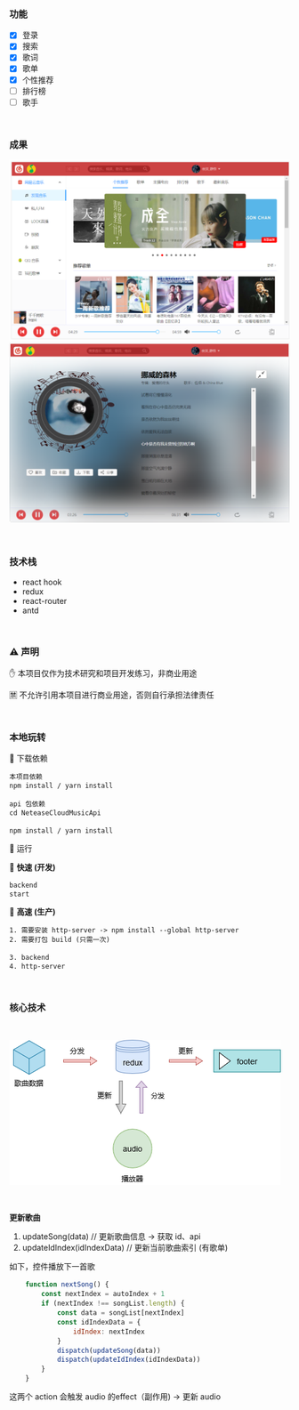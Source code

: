 ### 功能

* [x] 登录
* [x] 搜索
* [x] 歌词
* [x] 歌单
* [x] 个性推荐
* [ ] 排行榜
* [ ] 歌手

<br>

### 成果

![](https://github.com/WuLianN/react-media-player/blob/master/src/assets/display/home.png)
![](https://github.com/WuLianN/react-media-player/blob/master/src/assets/display/player.png)

<br>

### 技术栈

* react hook
* redux
* react-router
* antd

<br>

### :warning: 声明

 :raised_hand: 本项目仅作为技术研究和项目开发练习，非商业用途 
 
 :u7981: 不允许引用本项目进行商业用途，否则自行承担法律责任

<br>

### 本地玩转

:electric_plug: 下载依赖

``` 
本项目依赖
npm install / yarn install

api 包依赖
cd NeteaseCloudMusicApi

npm install / yarn install
```

:running: 运行

:turtle: **快速 (开发)**

``` 
backend 
start 
```

:rocket: **高速 (生产)**

``` 
1. 需要安装 http-server -> npm install --global http-server
2. 需要打包 build (只需一次)

3. backend
4. http-server 

```

<br>

### 核心技术

<br>

![](https://github.com/WuLianN/react-media-player/blob/master/src/assets/display/tech-1.png)

<br>

**更新歌曲**

1.  updateSong(data) // 更新歌曲信息 -> 获取 id、api 
2.  updateIdIndex(idIndexData) // 更新当前歌曲索引 (有歌单)

如下，控件播放下一首歌

``` js
    function nextSong() {
        const nextIndex = autoIndex + 1
        if (nextIndex !== songList.length) {
            const data = songList[nextIndex]
            const idIndexData = {
                idIndex: nextIndex
            }
            dispatch(updateSong(data))
            dispatch(updateIdIndex(idIndexData))
        }
    }
```

这两个 action 会触发 audio 的effect（副作用) -> 更新 audio 
